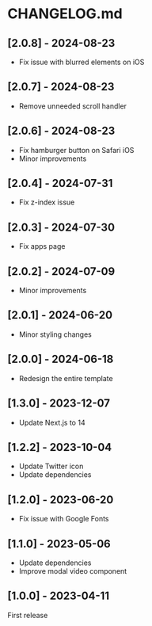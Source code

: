 # CHANGELOG.md

## [2.0.8] - 2024-08-23

- Fix issue with blurred elements on iOS

## [2.0.7] - 2024-08-23

- Remove unneeded scroll handler

## [2.0.6] - 2024-08-23

- Fix hamburger button on Safari iOS
- Minor improvements

## [2.0.4] - 2024-07-31

- Fix z-index issue

## [2.0.3] - 2024-07-30

- Fix apps page

## [2.0.2] - 2024-07-09

- Minor improvements

## [2.0.1] - 2024-06-20

- Minor styling changes

## [2.0.0] - 2024-06-18

- Redesign the entire template

## [1.3.0] - 2023-12-07

- Update Next.js to 14

## [1.2.2] - 2023-10-04

- Update Twitter icon
- Update dependencies

## [1.2.0] - 2023-06-20

- Fix issue with Google Fonts

## [1.1.0] - 2023-05-06

- Update dependencies
- Improve modal video component

## [1.0.0] - 2023-04-11

First release
